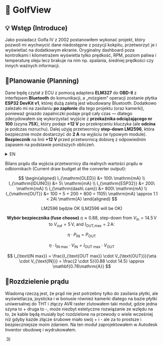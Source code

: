 

# 🚗 GolfView 


## 💡 Wstęp (Introduce)

Jako posiadacz Golfa IV z 2002 postanowiłem wykonać projekt, który pozwoli mi wychwycić dane niedostępne z pozycji kokpitu, przetworzyć je i wyświetlać na dodatkowym ekranie. Oryginalny dashboard poza kontrolkami i kilometrażem wyświetla tylko prędkość, RPM, poziom paliwa i temperaturę oleju lecz brakuje na nim np. spalania, średniej prędkości czy innych ważnych informacji.


## 📏Planowanie (Planning)

Dane będę czytał z ECU z pomocą adaptera **ELM327** do **OBD-II** z interfejsem **Bluetooth** do komunikacji, a „mózgiem” operacji zostanie płytka **ESP32 DevKit v1**, której dużą zaletą jest wbudowany Bluetooth. Dodatkowo zależało mi na zasilaniu **po zapłonie** dla tego projektu (oraz kamerki), ponieważ gniazdo zapalniczki podaje prąd cały czas — dlatego zdecydowałem się wykorzystać wyjście z **przekaźnika odciążającego nr 100** (szyna **75X**), który podaje **+12 V** po przekręceniu kluczyka (ale **odcina** je podczas rozruchu). Dalej użyję przetwornicy **step-down LM2596**, która bezpiecznie może dostarczyć do **2 A** na wyjściu (w typowym module). **Bezpiecznik** na linii **+12 V** przed przetwornicą dobiorę z odpowiednim zapasem na podstawie poniższych obliczeń.

<details>
  <summary>EN</summary>


I will read data from the ECU using an **ELM327** **OBD-II** adapter with **Bluetooth** for communication, and the brain of the system will be an **ESP32 DevKit v1**, which conveniently has built-in Bluetooth. I also wanted **ignition-switched power** for this project (and the dash cam), since the cigarette lighter is permanently live — so I decided to use the output from the **load-reduction relay No.100** (the **75X** bus), which supplies **+12 V** when the key is in the **ON** position (but **cuts it** during cranking). Downstream I’ll use an **LM2596 step-down** converter, which can safely provide up to **2 A** at the output (typical module). I’ll select the **fuse** on the **+12 V** line before the converter with a proper margin based on the calculations below.
</details>


Bilans prądu dla wyjścia przetwornicy dla realnych wartości prądu w odbiornikach (Current draw budget at the converter output):

$$
\begin{aligned}
I_{\mathrm{OLED}}      &= 100\ \mathrm{mA} \\
I_{\mathrm{IDUINO}}    &= 5\ \mathrm{mA} \\
I_{\mathrm{ESP32}}     &= 200\ \mathrm{mA} \\
I_{\mathrm{dash\ cam}} &= 800\ \mathrm{mA} \\
I_{\mathrm{OUT}}       &= 100 + 5 + 200 + 800 = 1105\ \mathrm{mA} \approx 1.1 < 2A\ \mathrm{A}
\end{aligned}
$$

<div align="center">
LM2596 będzie OK (LM2596 will be OK)
<p></p>

**Wybór bezpiecznika (fuse choose)**  $\eta \approx 0.88$, step-down from $V_{\text{in}}=14.5\,\mathrm{V}$ to $V_{\text{out}}=5\,\mathrm{V}$, and $I_{\text{OUT,max}}=2\,\mathrm{A}$:

</div>

$$
\eta \cdot P_{\text{IN}} = P_{\text{OUT}}
$$

$$
\eta \cdot I_{\text{IN max}} \cdot V_{\text{IN}} = I_{\text{OUT max}} \cdot V_{\text{OUT}}
$$

$$
I_{\text{IN max}} = \frac{I_{\text{OUT max}} \cdot V_{\text{OUT}}}{\eta \cdot V_{\text{IN}}}
= \frac{2 \cdot 5}{0.88 \cdot 14.5}
\approx \mathbf{0.78\mathrm{A}}
$$



## 🔌Rozdzielenie prądu 

Wiadomą rzeczą jest, że prąd nie jest potrzebny tylko do zasilania płytki, ale wyświetlacza, joysticka i w bonusie również kamerki dlatego na bazie płytki uniwersalnej do THT i złączy AVR raster zlutowałem taki moduł, gdzie jedna szyna to + druga to -, może niezbyt estetyczne rozwiązanie ze wzlędu na to, że kable będą musiały być rozdzielone na przewody o wiele wcześniej niż gdyby każde złącze śrubowe miało swój + i - ale za to prostsze i bezpieczniejsze moim zdaniem. Na ten moduł zaprojektowałem w Autodesk Inventor obudowę i wydrukowałem.



 3) 
